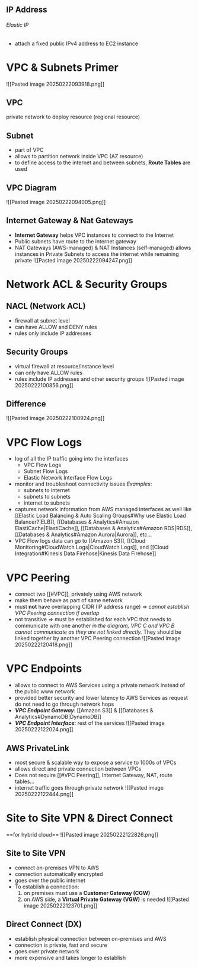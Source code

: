 ## IP Address
###### Elastic IP
- attach a fixed public IPv4 address to EC2 instance

# VPC & Subnets Primer
![[Pasted image 20250222093918.png]]
## VPC
private network to deploy resource (regional resource)
## Subnet
- part of VPC
- allows to partition network inside VPC (AZ resource)
- to define access to the internet and between subnets, **Route Tables** are used
## VPC Diagram
![[Pasted image 20250222094005.png]]

## Internet Gateway & Nat Gateways
- **Internet Gateway** helps VPC instances to connect to the Internet
- Public subnets have route to the internet gateway
- NAT Gateways (AWS-managed) & NAT Instances (self-managed) allows instances in Private Subnets to access the internet while remaining private
![[Pasted image 20250222094247.png]] 
# Network ACL & Security Groups
## NACL (Network ACL)
- firewall at subnet level
- can have ALLOW and DENY rules
- rules only include IP addresses
## Security Groups
- virtual firewall at resource/instance level
- can only have ALLOW rules
- rules include IP addresses and other security groups
![[Pasted image 20250222100856.png]] 
## Difference
![[Pasted image 20250222100924.png]] 

# VPC Flow Logs
- log of all the IP traffic going into the interfaces
	- VPC Flow Logs
	- Subnet Flow Logs
	- Elastic Network Interface Flow Logs
- monitor and troubleshoot connectivity issues
	*Examples*:
	- subnets to internet
	- subnets to subnets
	- internet to subnets
- captures network information from AWS managed interfaces as well like [[Elastic Load Balancing & Auto Scaling Groups#Why use Elastic Load Balancer?|ELB]], [[Databases & Analytics#Amazon ElastiCache|ElastiCache]], [[Databases & Analytics#Amazon RDS|RDS]], [[Databases & Analytics#Amazon Aurora|Aurora]], etc...
- VPC Flow logs data can go to [[Amazon S3]], [[Cloud Monitoring#CloudWatch Logs|CloudWatch Logs]], and [[Cloud Integration#Kinesis Data Firehose|Kinesis Data Firehose]]
# VPC Peering
- connect two [[#VPC]], privately using AWS network
- make them behave as part of same network
- must **not** have overlapping CIDR (IP address range) => *cannot establish VPC Peering connection if overlap*
- not transitive => must be established for each VPC that needs to communicate with one another
	*in the diagram, VPC C and VPC B cannot communicate as they are not linked directly.* They should be linked together by another VPC Peering connection
![[Pasted image 20250222120418.png]] 
# VPC Endpoints
- allows to connect to AWS Services using a private network instead of the public www network
- provided better security and lower latency to AWS Services as request do not need to go through network hops
- ***VPC Endpoint Gateway***: [[Amazon S3]] & [[Databases & Analytics#DynamoDB|DynamoDB]]
- ***VPC Endpoint Interface***: rest of the services
![[Pasted image 20250222122024.png]] 

## AWS PrivateLink
- most secure & scalable way to expose a service to 1000s of VPCs
- allows direct and private connection between VPCs
- Does not require [[#VPC Peering]], Internet Gateway, NAT, route tables...
- internet traffic goes through private network
![[Pasted image 20250222122444.png]] 
# Site to Site VPN & Direct Connect
==for hybrid cloud==
![[Pasted image 20250222122826.png]] 
## Site to Site VPN
- connect on-premises VPN to AWS
- connection automatically encrypted
- goes over the public internet 
- To establish a connection:
	1. on premises must use a **Customer Gateway (CGW)**
	2. on AWS side, a **Virtual Private Gateway (VGW)** is needed
	![[Pasted image 20250222123701.png]]
## Direct Connect (DX)
- establish physical connection between on-premises and AWS
- connection is private, fast and secure
- goes over private network
- more expensive and takes longer to establish